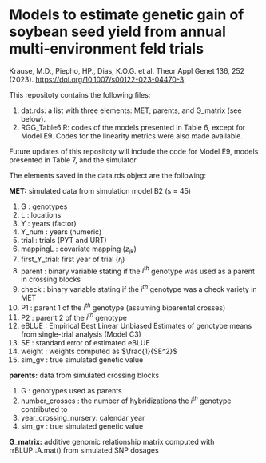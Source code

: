 # Models to estimate genetic gain of soybean seed yield from annual multi‑environment feld trials

Krause, M.D., Piepho, HP., Dias, K.O.G. et al. Theor Appl Genet 136, 252 (2023). https://doi.org/10.1007/s00122-023-04470-3

This repositoty contains the following files:

1. dat.rds: a list with three elements: MET, parents, and G_matrix (see below).
2. RGG_Table6.R: codes of the models presented in Table 6, except for Model E9. Codes for the linearity metrics were also made available.

Future updates of this repositoty will include the code for Model E9, models presented in Table 7, and the simulator.

The elements saved in the data.rds object are the following:

**MET:** simulated data from simulation model B2 (s = 45) <br />
1. G            : genotypes <br />
2. L            : locations <br />
3. Y            : years (factor) <br />
4. Y_num        : years (numeric) <br />
5. trial        : trials (PYT and URT) <br />
6. mappingL     : covariate mapping ($z_{jk}$) <br />
7. first_Y_trial: first year of trial ($r_i$) <br />
8. parent       : binary variable stating if the $i^{th}$ genotype was used as a parent in crossing blocks <br />
9. check        : binary variable stating if the $i^{th}$ genotype was a check variety in MET <br />
10. P1           : parent 1 of the $i^{th}$ genotype (assuming biparental crosses) <br />
11. P2           : parent 2 of the $i^{th}$ genotype <br />
12. eBLUE        : Empirical Best Linear Unbiased Estimates of genotype means from single-trial analysis (Model C3) <br />
13. SE           : standard error of estimated eBLUE <br />
14. weight       : weights computed as $\frac{1}{SE^2}$ <br />
15. sim_gv       : true simulated genetic value <br />

**parents:** data from simulated crossing blocks <br />
1. G                    : genotypes used as parents <br />
2. number_crosses       : the number of hybridizations the $i^{th}$ genotype contributed to 
3. year_crossing_nursery: calendar year
4. sim_gv               : true simulated genetic value <br />

**G_matrix:** additive genomic relationship matrix computed with rrBLUP::A.mat() from simulated SNP dosages

